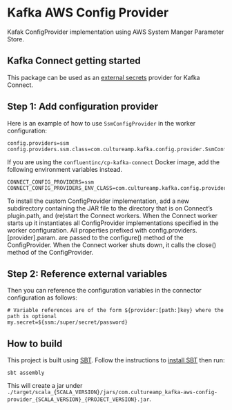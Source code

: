 # Kafka AWS Config Provider

Kafak ConfigProvider implementation using AWS System Manger Parameter Store.

## Kafka Connect getting started

This package can be used as an [external secrets](https://docs.confluent.io/current/connect/security.html#externalizing-secrets) provider for Kafka Connect.

## Step 1: Add configuration provider

Here is an example of how to use `SsmConfigProvider` in the worker configuration:

```
config.providers=ssm
config.providers.ssm.class=com.cultureamp.kafka.config.provider.SsmConfingProvider
```

If you are using the `confluentinc/cp-kafka-connect` Docker image, add the following environment variables instead.

```
CONNECT_CONFIG_PROVIDERS=ssm
CONNECT_CONFIG_PROVIDERS_ENV_CLASS=com.cultureamp.kafka.config.provider.SsmConfingProvider
```

To install the custom ConfigProvider implementation, add a new subdirectory containing the JAR file to the directory that is on Connect’s plugin.path, and (re)start the Connect workers. When the Connect worker starts up it instantiates all ConfigProvider implementations specified in the worker configuration. All properties prefixed with config.providers.[provider].param. are passed to the configure() method of the ConfigProvider. When the Connect worker shuts down, it calls the close() method of the ConfigProvider.

## Step 2: Reference external variables

Then you can reference the configuration variables in the connector configuration as follows:

```
# Variable references are of the form ${provider:[path:]key} where the path is optional
my.secret=${ssm:/super/secret/password}
```

## How to build

This project is built using [SBT](https://www.scala-sbt.org/). Follow the instructions to [install SBT](https://www.scala-sbt.org/download.html) then run:

```
sbt assembly
```

This will create a jar under `./target/scala_{SCALA_VERSION}/jars/com.cultureamp_kafka-aws-config-provider_{SCALA_VERSION}_{PROJECT_VERSION}.jar`.
